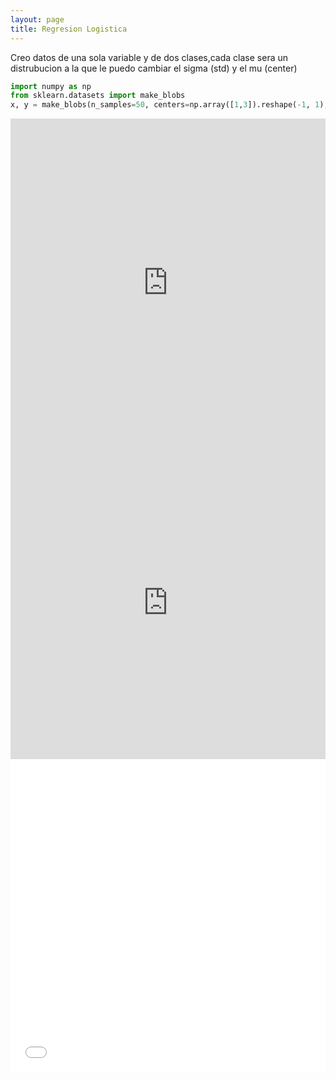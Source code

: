 ```yaml
---
layout: page
title: Regresion Logistica
---
```




Creo datos de una sola variable y de dos clases,cada clase sera un distrubucion a la que le puedo cambiar el sigma (std) y el mu (center)


```python
import numpy as np
from sklearn.datasets import make_blobs
x, y = make_blobs(n_samples=50, centers=np.array([1,3]).reshape(-1, 1), n_features=1,random_state=1,cluster_std=0.8)
```





<iframe id="igraph" scrolling="no" style="border:none;" seamless="seamless" src="https://github.com/muydipalma/home/raw/v3/fig0.html" height="525" width="100%"></iframe>



<iframe src="https://github.com/muydipalma/home/blob/v3/bfig0.html"
    sandbox="allow-same-origin allow-scripts"
    width="100%"
    height="500"
    scrolling="no"
    seamless="seamless"
    frameborder="0">
</iframe>

<iframe src="/assets/img/bfig0.html"
    sandbox="allow-same-origin allow-scripts"
    width="100%"
    height="500"
    scrolling="no"
    seamless="seamless"
    frameborder="0">
</iframe>
